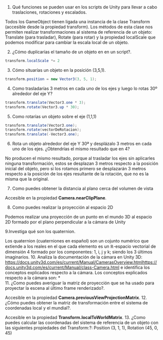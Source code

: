 1. Qué funciones se pueden usar en los scripts de Unity para llevar a cabo traslaciones, rotaciones y escalados.

Todos los GameObject tienen ligada una instancia de la clase Transform (accesible desde la propiedad transform). Los métodos de esta clase nos permiten realizar transformaciones al sistema de referencia de un objeto: Translate (para trasladar), Rotate (para rotar) y la propiedad localScale que podemos modificar para cambiar la escala local de un objeto.

2. ¿Cómo duplicarías el tamaño de un objeto en en un script?.

```cs
transform.localScale *= 2
```
3. Cómo situarías un objeto en la posición (3,5,1).

```cs
transform.position = new Vector3(3, 5, 1);
```
4. Como trasladarías 3 metros en cada uno de los ejes y luego lo rotas 30º alrededor del eje Y?

```cs
transform.translate(Vector3.one * 3);
transform.rotate(Vector3.up * 30);
```
5. Como rotarías un objeto sobre el eje (1,1,1)

```cs
transform.translate(Vector3.one);
transform.rotate(vectorDeRotacion);
transform.translate(-Vector3.one);
```
6. Rota un objeto alrededor del eje Y 30ª y desplázalo 3 metros en cada uno de los ejes. ¿Obtendrías el mismo resultado que en 4?

No producen el mismo resultado, porque al trasladar los ejes sin aplicarles ninguna transformación, estos se desplazan 3 metros respecto a la posición inicial del objeto, pero si los rotamos primero se desplazarán 3 metros respecto a la posición de los ejes resultante de la rotación, que no es la misma que la original.

7. Como puedes obtener la distancia al plano cerca del volumen de vista

Accesible en la propiedad **Camera.nearClipPlane**.

8. Como puedes realizar la proyección al espacio 2D

Podemos realizar una proyección de un punto en el mundo 3D al espacio 2D formado por el plano perpendicular a la cámara de Unity 

9.Investiga qué son los quaternion.

Los quaternion (cuaterniones en español) son un cojunto numérico que extiende a los reales en el que cada elemento es un ℝ-espacio vectorial de dimensión 4 formado por los componentes: 1, i, j y k; siendo los 3 últimos imaginarios.
10. Analiza la documentación de la cámara en Unity 3D: https://docs.unity3d.com/es/current/Manual/CamerasOverview.htmlhttps://docs.unity3d.com/es/current/Manual/class-Camera.html e identifica los conceptos explicados respecto a la cámara.
Los conceptos explicados respecto a la cámara son:
    *  
11. ¿Como puedes averiguar la matriz de proyección que se ha usado para proyectar la escena al último frame renderizado?.

Accesible en la propiedad **Camera.previousViewProjectionMatrix**.
12.¿Cómo puedes obtener la matriz de transformación entre el sistema de coordenadas local y el mundial?.

Accesible en la propiedad **Transform.localToWorldMatrix**.
13. ¿Como puedes calcular las coordenadas del sistema de referencia de un objeto con las siguientes propiedades del Transform:?: 
Position (3, 1, 1), Rotation (45, 0, 45)
